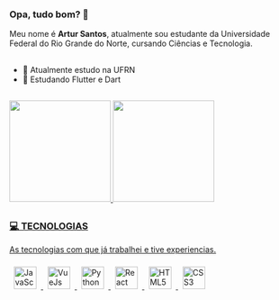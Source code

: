 ### Opa, tudo bom? 👋
Meu nome é **Artur Santos**, atualmente sou estudante da Universidade Federal do Rio Grande do Norte, cursando Ciências e Tecnologia.

##

- 🔭 Atualmente estudo na UFRN
- 🌱 Estudando Flutter e Dart

##

<div>
<a href="https://github.com/ArtursSantos">
<img height="180em" src="https://github-readme-stats.vercel.app/api?username=ArtursSantos&show_icons=true&theme=transparent&include_all_commits=true&count_private=true"/>
<img height="180em" src="https://github-readme-stats.vercel.app/api/top-langs/?username=ArtursSantos&layout=compact&langs_count=7&theme=transparent"/>
</div>
  
##

### 💻 TECNOLOGIAS
As tecnologias com que já trabalhei e tive experiencias.

<p float="left">
  <img width="40" style="margin: 8px" src="https://cdn.jsdelivr.net/gh/devicons/devicon/icons/javascript/javascript-original.svg" alt="JavaScript">
  <img width="40" style="margin: 8px" src="https://cdn.jsdelivr.net/gh/devicons/devicon/icons/vuejs/vuejs-original.svg" alt="VueJs">
  <img width="40" style="margin: 8px" src="https://cdn.jsdelivr.net/gh/devicons/devicon/icons/python/python-original.svg" alt="Python">
  <img width="40" style="margin: 8px" src="https://cdn.jsdelivr.net/gh/devicons/devicon/icons/react/react-original.svg" alt="React">
  <img width="40" style="margin: 8px" src="https://cdn.jsdelivr.net/gh/devicons/devicon/icons/html5/html5-original.svg" alt="HTML5">
  <img width="40" style="margin: 8px" src="https://cdn.jsdelivr.net/gh/devicons/devicon/icons/css3/css3-original.svg" alt="CSS3">
</p>
